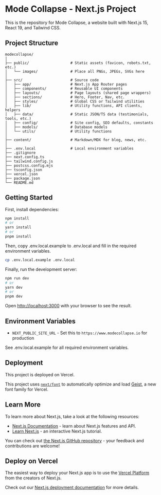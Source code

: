 # Mode Collapse - Next.js Project

This is the repository for Mode Collapse, a website built with Next.js 15, React 19, and Tailwind CSS.

## Project Structure

```
modecollapse/
│
├── public/                   # Static assets (favicon, robots.txt, etc.)
│   └── images/               # Place all PNGs, JPEGs, SVGs here
│
├── src/                      # Source code
│   ├── app/                  # Next.js App Router pages
│   ├── components/           # Reusable UI components 
│   ├── layouts/              # Page layouts (shared page wrappers)
│   ├── sections/             # Hero, Footer, Nav, etc.
│   ├── styles/               # Global CSS or Tailwind utilities
│   ├── lib/                  # Utility functions, API clients, helpers
│   ├── data/                 # Static JSON/TS data (testimonials, tools, etc.)
│   ├── config/               # Site config, SEO defaults, constants
│   ├── models/               # Database models
│   └── utils/                # Utility functions
│
├── content/                  # Markdown/MDX for blog, news, etc.
│
├── .env.local                # Local environment variables
├── .gitignore
├── next.config.ts
├── tailwind.config.js
├── postcss.config.mjs
├── tsconfig.json
├── vercel.json
├── package.json
└── README.md
```

## Getting Started

First, install dependencies:

```bash
npm install
# or
yarn install
# or
pnpm install
```

Then, copy .env.local.example to .env.local and fill in the required environment variables.

```bash
cp .env.local.example .env.local
```

Finally, run the development server:

```bash
npm run dev
# or
yarn dev
# or
pnpm dev
```

Open [http://localhost:3000](http://localhost:3000) with your browser to see the result.

## Environment Variables

- `NEXT_PUBLIC_SITE_URL` - Set this to `https://www.modecollapse.io` for production

See .env.local.example for all required environment variables.

## Deployment

This project is deployed on Vercel.

This project uses [`next/font`](https://nextjs.org/docs/app/building-your-application/optimizing/fonts) to automatically optimize and load [Geist](https://vercel.com/font), a new font family for Vercel.

## Learn More

To learn more about Next.js, take a look at the following resources:

- [Next.js Documentation](https://nextjs.org/docs) - learn about Next.js features and API.
- [Learn Next.js](https://nextjs.org/learn) - an interactive Next.js tutorial.

You can check out [the Next.js GitHub repository](https://github.com/vercel/next.js) - your feedback and contributions are welcome!

## Deploy on Vercel

The easiest way to deploy your Next.js app is to use the [Vercel Platform](https://vercel.com/new?utm_medium=default-template&filter=next.js&utm_source=create-next-app&utm_campaign=create-next-app-readme) from the creators of Next.js.

Check out our [Next.js deployment documentation](https://nextjs.org/docs/app/building-your-application/deploying) for more details.
